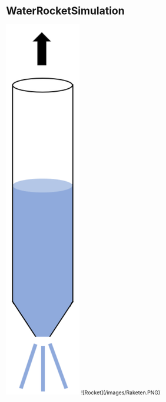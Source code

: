# WaterRocketSimulation

<img src="/images/Raketen.PNG" alt="Rocket" width="200"/>
![Rocket](/images/Raketen.PNG)
